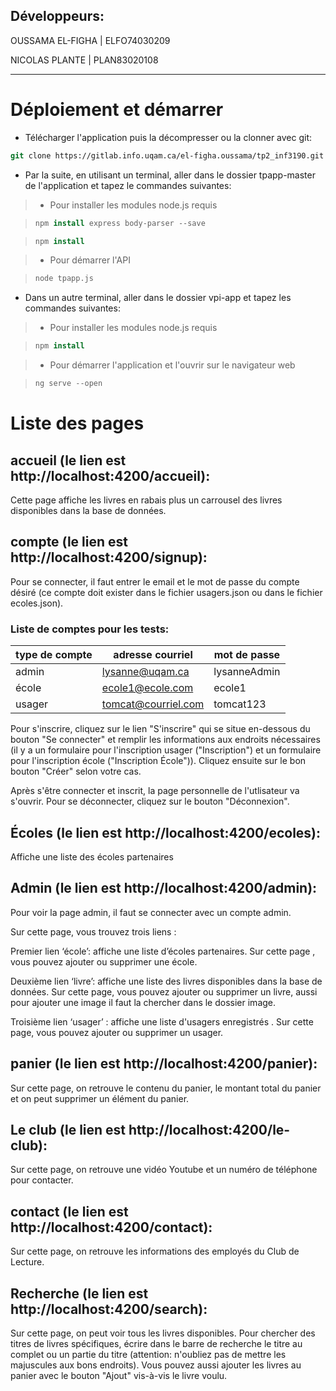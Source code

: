 ## Développeurs:

OUSSAMA EL-FIGHA | ELFO74030209

NICOLAS PLANTE | PLAN83020108

---

# Déploiement et démarrer

- Télécharger l'application puis la décompresser ou la clonner avec git:

```csh
git clone https://gitlab.info.uqam.ca/el-figha.oussama/tp2_inf3190.git
```

- Par la suite, en utilisant un terminal, aller dans le dossier tpapp-master de l'application et tapez le commandes suivantes:

> - Pour installer les modules node.js requis

> ```csh
> npm install express body-parser --save
> ```

> ```csh
> npm install
> ```

> - Pour démarrer l'API

> ```csh
> node tpapp.js
> ```

- Dans un autre terminal, aller dans le dossier vpi-app et tapez les commandes suivantes:

> - Pour installer les modules node.js requis

> ```csh
> npm install
> ```

> - Pour démarrer l'application et l'ouvrir sur le navigateur web

> ```csh
> ng serve --open
> ```

# Liste des pages

## accueil (le lien est http://localhost:4200/accueil):

Cette page affiche les livres en rabais plus un carrousel des livres disponibles dans la base de données.

## compte (le lien est http://localhost:4200/signup):

Pour se connecter, il faut entrer le email et le mot de passe du compte désiré (ce compte doit exister dans le fichier usagers.json ou dans le fichier ecoles.json).

### Liste de comptes pour les tests:

| type de compte | adresse courriel    | mot de passe |
| -------------- | ------------------- | ------------ |
| admin          | lysanne@uqam.ca     | lysanneAdmin |
| école          | ecole1@ecole.com    | ecole1       |
| usager         | tomcat@courriel.com | tomcat123    |

Pour s'inscrire, cliquez sur le lien "S'inscrire" qui se situe en-dessous du bouton "Se connecter" et remplir les informations aux endroits nécessaires (il y a un formulaire pour l'inscription usager ("Inscription") et un formulaire pour l'inscription école ("Inscription École")). Cliquez ensuite sur le bon bouton "Créer" selon votre cas.

Après s'être connecter et inscrit, la page personnelle de l'utlisateur va s'ouvrir.
Pour se déconnecter, cliquez sur le bouton "Déconnexion".

## Écoles (le lien est http://localhost:4200/ecoles):

Affiche une liste des écoles partenaires

## Admin (le lien est http://localhost:4200/admin):

Pour voir la page admin, il faut se connecter avec un compte admin.

Sur cette page, vous trouvez trois liens :

Premier lien ‘école’: affiche une liste d’écoles partenaires. Sur cette page , vous pouvez ajouter ou supprimer une école.

Deuxième lien ‘livre’: affiche une liste des livres disponibles dans la base de données. Sur cette page, vous pouvez ajouter ou supprimer un livre, aussi pour ajouter une image il faut la chercher dans le dossier image.

Troisième lien ‘usager’ : affiche une liste d'usagers enregistrés . Sur cette page, vous pouvez ajouter ou supprimer un usager.

## panier (le lien est http://localhost:4200/panier):

Sur cette page, on retrouve le contenu du panier, le montant total du panier et on peut supprimer un élément du panier.

## Le club (le lien est http://localhost:4200/le-club):

Sur cette page, on retrouve une vidéo Youtube et un numéro de téléphone pour contacter.

## contact (le lien est http://localhost:4200/contact):

Sur cette page, on retrouve les informations des employés du Club de Lecture.

## Recherche (le lien est http://localhost:4200/search):

Sur cette page, on peut voir tous les livres disponibles. Pour chercher des titres de livres spécifiques, écrire dans le barre de recherche le titre au complet ou un partie du titre (attention: n'oubliez pas de mettre les majuscules aux bons endroits).
Vous pouvez aussi ajouter les livres au panier avec le bouton "Ajout" vis-à-vis le livre voulu.
